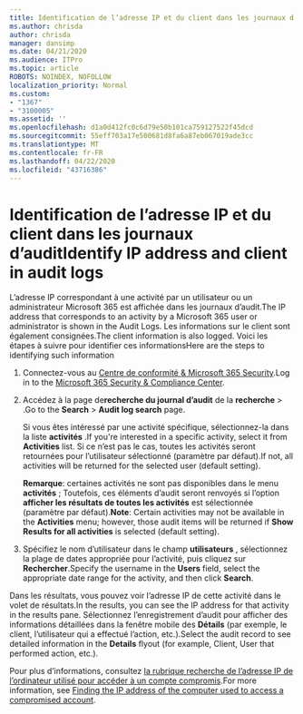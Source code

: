```yaml
---
title: Identification de l’adresse IP et du client dans les journaux d’audit
ms.author: chrisda
author: chrisda
manager: dansimp
ms.date: 04/21/2020
ms.audience: ITPro
ms.topic: article
ROBOTS: NOINDEX, NOFOLLOW
localization_priority: Normal
ms.custom:
- "1367"
- "3100005"
ms.assetid: ''
ms.openlocfilehash: d1a0d412fc0c6d79e50b101ca759127522f45dcd
ms.sourcegitcommit: 55eff703a17e500681d8fa6a87eb067019ade3cc
ms.translationtype: MT
ms.contentlocale: fr-FR
ms.lasthandoff: 04/22/2020
ms.locfileid: "43716386"
---
```

# <a name="identify-ip-address-and-client-in-audit-logs"></a><span data-ttu-id="75121-102">Identification de l’adresse IP et du client dans les journaux d’audit</span><span class="sxs-lookup"><span data-stu-id="75121-102">Identify IP address and client in audit logs</span></span>

<span data-ttu-id="75121-103">L’adresse IP correspondant à une activité par un utilisateur ou un administrateur Microsoft 365 est affichée dans les journaux d’audit.</span><span class="sxs-lookup"><span data-stu-id="75121-103">The IP address that corresponds to an activity by a Microsoft 365 user or administrator is shown in the Audit Logs.</span></span> <span data-ttu-id="75121-104">Les informations sur le client sont également consignées.</span><span class="sxs-lookup"><span data-stu-id="75121-104">The client information is also logged.</span></span> <span data-ttu-id="75121-105">Voici les étapes à suivre pour identifier ces informations</span><span class="sxs-lookup"><span data-stu-id="75121-105">Here are the steps to identifying such information</span></span>

1. <span data-ttu-id="75121-106">Connectez-vous au [Centre de conformité & Microsoft 365 Security](https://protection.office.com/).</span><span class="sxs-lookup"><span data-stu-id="75121-106">Log in to the [Microsoft 365 Security & Compliance Center](https://protection.office.com/).</span></span>

2. <span data-ttu-id="75121-107">Accédez à la page de**recherche du journal d’audit** de la **recherche** > .</span><span class="sxs-lookup"><span data-stu-id="75121-107">Go to the **Search** > **Audit log search** page.</span></span>

   <span data-ttu-id="75121-108">Si vous êtes intéressé par une activité spécifique, sélectionnez-la dans la liste **activités** .</span><span class="sxs-lookup"><span data-stu-id="75121-108">If you're interested in a specific activity, select it from **Activities** list.</span></span> <span data-ttu-id="75121-109">Si ce n’est pas le cas, toutes les activités seront retournées pour l’utilisateur sélectionné (paramètre par défaut).</span><span class="sxs-lookup"><span data-stu-id="75121-109">If not, all activities will be returned for the selected user (default setting).</span></span>

   <span data-ttu-id="75121-110">**Remarque**: certaines activités ne sont pas disponibles dans le menu **activités** ; Toutefois, ces éléments d’audit seront renvoyés si l’option **afficher les résultats de toutes les activités** est sélectionnée (paramètre par défaut).</span><span class="sxs-lookup"><span data-stu-id="75121-110">**Note**: Certain activities may not be available in the **Activities** menu; however, those audit items will be returned if **Show Results for all activities** is selected (default setting).</span></span>

3. <span data-ttu-id="75121-111">Spécifiez le nom d’utilisateur dans le champ **utilisateurs** , sélectionnez la plage de dates appropriée pour l’activité, puis cliquez sur **Rechercher**.</span><span class="sxs-lookup"><span data-stu-id="75121-111">Specify the username in the **Users** field, select the appropriate date range for the activity, and then click **Search**.</span></span>

<span data-ttu-id="75121-112">Dans les résultats, vous pouvez voir l’adresse IP de cette activité dans le volet de résultats.</span><span class="sxs-lookup"><span data-stu-id="75121-112">In the results, you can see the IP address for that activity in the results pane.</span></span> <span data-ttu-id="75121-113">Sélectionnez l’enregistrement d’audit pour afficher des informations détaillées dans la fenêtre mobile des **Détails** (par exemple, le client, l’utilisateur qui a effectué l’action, etc.).</span><span class="sxs-lookup"><span data-stu-id="75121-113">Select the audit record to see detailed information in the **Details** flyout (for example, Client, User that performed action, etc.).</span></span>

<span data-ttu-id="75121-114">Pour plus d’informations, consultez [la rubrique recherche de l’adresse IP de l’ordinateur utilisé pour accéder à un compte compromis](https://docs.microsoft.com/office365/securitycompliance/auditing-troubleshooting-scenarios#finding-the-ip-address-of-the-computer-used-to-access-a-compromised-account).</span><span class="sxs-lookup"><span data-stu-id="75121-114">For more information, see [Finding the IP address of the computer used to access a compromised account](https://docs.microsoft.com/office365/securitycompliance/auditing-troubleshooting-scenarios#finding-the-ip-address-of-the-computer-used-to-access-a-compromised-account).</span></span>
